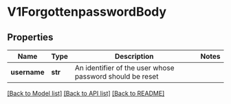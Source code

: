 # V1ForgottenpasswordBody

## Properties
Name | Type | Description | Notes
------------ | ------------- | ------------- | -------------
**username** | **str** | An identifier of the user whose password should be reset | 

[[Back to Model list]](../README.md#documentation-for-models) [[Back to API list]](../README.md#documentation-for-api-endpoints) [[Back to README]](../README.md)

